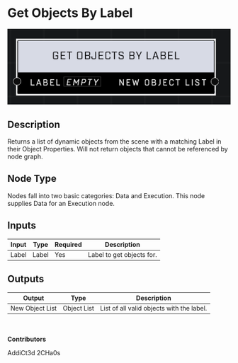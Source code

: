 # Get Objects By Label
![](../../../.gitbook/assets/get-objects-by-label.png)
## Description
Returns a list of dynamic objects from the scene with a matching Label in their Object Properties. Will not return objects that cannot be referenced by node graph.

## Node Type
Nodes fall into two basic categories: Data and Execution. This node supplies Data for an Execution node.

## Inputs
| Input | Type | Required | Description |
|------------------|------------------|----------|--------------------------------------------------------------|
| Label | Label | Yes | Label to get objects for. |

## Outputs
| Output | Type | Description |
|------------------|------------------|--------------------------------------------------------------|
| New Object List | Object List | List of all valid objects with the label. |

\
\
**Contributors**

AddiCt3d 2CHa0s